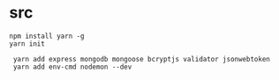 # src

    npm install yarn -g
    yarn init
 
     yarn add express mongodb mongoose bcryptjs validator jsonwebtoken
     yarn add env-cmd nodemon --dev
